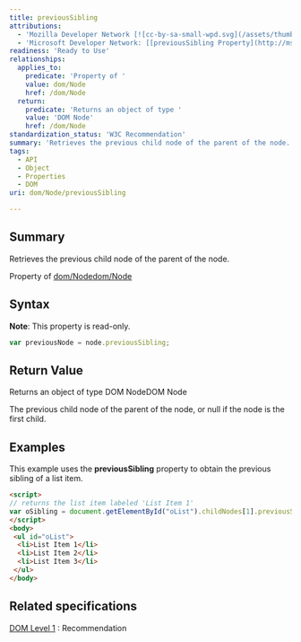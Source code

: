 ```yaml
---
title: previousSibling
attributions:
  - 'Mozilla Developer Network [![cc-by-sa-small-wpd.svg](/assets/thumb/8/8c/cc-by-sa-small-wpd.svg/120px-cc-by-sa-small-wpd.svg.png)](http://creativecommons.org/licenses/by-sa/3.0/us/): [[Node.previousSibling](https://developer.mozilla.org/en-US/docs/Web/API/Node.previousSibling) Article]'
  - 'Microsoft Developer Network: [[previousSibling Property](http://msdn.microsoft.com/en-us/library/ie/ms534350(v=vs.85).aspx) Article]'
readiness: 'Ready to Use'
relationships:
  applies_to:
    predicate: 'Property of '
    value: dom/Node
    href: /dom/Node
  return:
    predicate: 'Returns an object of type '
    value: 'DOM Node'
    href: /dom/Node
standardization_status: 'W3C Recommendation'
summary: 'Retrieves the previous child node of the parent of the node.'
tags:
  - API
  - Object
  - Properties
  - DOM
uri: dom/Node/previousSibling

---
```

## Summary

Retrieves the previous child node of the parent of the node.

Property of [dom/Node](/dom/Node)[dom/Node](/dom/Node)

## Syntax

**Note**: This property is read-only.

``` js
var previousNode = node.previousSibling;
```

## Return Value

Returns an object of type DOM NodeDOM Node

The previous child node of the parent of the node, or null if the node is the first child.

## Examples

This example uses the **previousSibling** property to obtain the previous sibling of a list item.

``` html
<script>
// returns the list item labeled 'List Item 1'
var oSibling = document.getElementById("oList").childNodes[1].previousSibling;
</script>
<body>
 <ul id="oList">
  <li>List Item 1</li>
  <li>List Item 2</li>
  <li>List Item 3</li>
 </ul>
</body>
```

## Related specifications

[DOM Level 1](http://www.w3.org/TR/REC-DOM-Level-1/)
:   Recommendation
